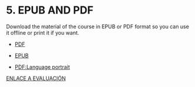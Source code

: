 # 5. EPUB AND PDF

Download the material of the course in EPUB or PDF format so you can use it offline or print it if you want. 

- [PDF](http://cosmozonas.github.io/05-M.MATERIAL/Language.pdf)

- [EPUB](http://cosmozonas.github.io/05-M.MATERIAL/Language_of_birds/dist/milibro.epub)

- [PDF:Language portrait](http://cosmozonas.github.io/05-M.MATERIAL/language_portrait.pdf)

[ENLACE A EVALUACIÓN](https://docs.google.com/spreadsheets/d/1L9nYh7QuBz0Ke2ATWAcOk4FaF4SOZjfF5M8_nNLLgkw/edit?usp=drive_link)